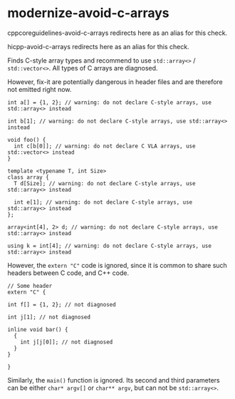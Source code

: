 modernize-avoid-c-arrays
========================

<span class="title-ref">cppcoreguidelines-avoid-c-arrays</span>
redirects here as an alias for this check.

<span class="title-ref">hicpp-avoid-c-arrays</span> redirects here as an
alias for this check.

Finds C-style array types and recommend to use `std::array<>` /
`std::vector<>`. All types of C arrays are diagnosed.

However, fix-it are potentially dangerous in header files and are
therefore not emitted right now.

    int a[] = {1, 2}; // warning: do not declare C-style arrays, use std::array<> instead

    int b[1]; // warning: do not declare C-style arrays, use std::array<> instead

    void foo() {
      int c[b[0]]; // warning: do not declare C VLA arrays, use std::vector<> instead
    }

    template <typename T, int Size>
    class array {
      T d[Size]; // warning: do not declare C-style arrays, use std::array<> instead

      int e[1]; // warning: do not declare C-style arrays, use std::array<> instead
    };

    array<int[4], 2> d; // warning: do not declare C-style arrays, use std::array<> instead

    using k = int[4]; // warning: do not declare C-style arrays, use std::array<> instead

However, the `extern "C"` code is ignored, since it is common to share
such headers between C code, and C++ code.

    // Some header
    extern "C" {

    int f[] = {1, 2}; // not diagnosed

    int j[1]; // not diagnosed

    inline void bar() {
      {
        int j[j[0]]; // not diagnosed
      }
    }

    }

Similarly, the `main()` function is ignored. Its second and third
parameters can be either `char* argv[]` or `char** argv`, but can not be
`std::array<>`.
